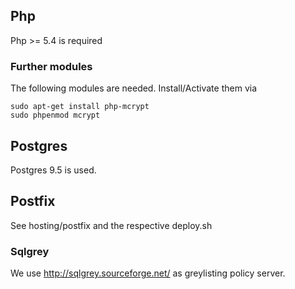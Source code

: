 ## Php ##
Php >= 5.4 is required
### Further modules ###
The following modules are needed. Install/Activate them via

```
sudo apt-get install php-mcrypt
sudo phpenmod mcrypt
```
## Postgres ##
Postgres 9.5 is used.
## Postfix ##
See hosting/postfix and the respective deploy.sh
### Sqlgrey ###
We use http://sqlgrey.sourceforge.net/ as greylisting policy server.
